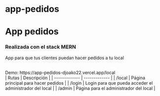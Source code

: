 # app-pedidos

<h1>App pedidos</h1>
<h3>Realizada con el stack MERN</h3>
<p>App para que tus clientes puedan hacer pedidos a tu local</p>
<br />
Demo: https://app-pedidos-djoako22.vercel.app/local
<br />
| Rutas | Descripción |
| ------------- | ------------- |
| /local  | Página principal para hacer pedidos  |
| /login  | Login para que pueda acceder el administrador del local  |
| /admin  | Página para el administrador del local  |
